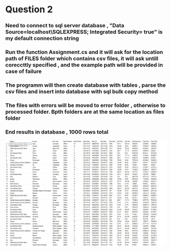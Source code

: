 # Question 2 

### Need to connect to sql server database , "Data Source=localhost\SQLEXPRESS; Integrated Security= true" is my default connection string

### Run the function Assignment.cs and it will ask for the location path of FILES folder which contains csv files, it will ask untill coreccttly specified , and the example path will be provided in case of failure

### The programm will then create database with tables , parse the csv files and insert into database with sql bulk copy method

### The files with errors will be moved to error folder , otherwise to processed folder. Bpth folders are at the same location as files folder

### End results in database , 1000 rows total

<img src="/question2/result.jpeg" width="1000"/>
